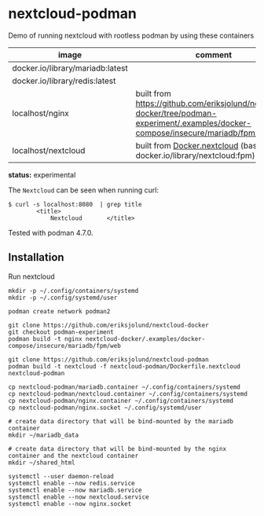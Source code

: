 # nextcloud-podman

Demo of running nextcloud with rootless podman by using these containers

| image | comment |
| --    | --      |
| docker.io/library/mariadb:latest | |
| docker.io/library/redis:latest | |
| localhost/nginx | built from https://github.com/eriksjolund/nextcloud-docker/tree/podman-experiment/.examples/docker-compose/insecure/mariadb/fpm/web |
| localhost/nextcloud | built from [Docker.nextcloud](Dockerfile.nextcloud) (based on docker.io/library/nextcloud:fpm) |

__status:__ experimental

The `Nextcloud` can be seen when running curl:

```
$ curl -s localhost:8080  | grep title
		<title>
			Nextcloud		</title>
```

Tested with podman 4.7.0.

## Installation

Run nextcloud

```
mkdir -p ~/.config/containers/systemd
mkdir -p ~/.config/systemd/user

podman create network podman2

git clone https://github.com/eriksjolund/nextcloud-docker
git checkout podman-experiment
podman build -t nginx nextcloud-docker/.examples/docker-compose/insecure/mariadb/fpm/web

git clone https://github.com/eriksjolund/nextcloud-podman
podman build -t nextcloud -f nextcloud-podman/Dockerfile.nextcloud nextcloud-podman

cp nextcloud-podman/mariadb.container ~/.config/containers/systemd
cp nextcloud-podman/nextcloud.container ~/.config/containers/systemd
cp nextcloud-podman/nginx.container ~/.config/containers/systemd
cp nextcloud-podman/nginx.socket ~/.config/systemd/user

# create data directory that will be bind-mounted by the mariadb container
mkdir ~/mariadb_data

# create data directory that will be bind-mounted by the nginx container and the nextcloud container
mkdir ~/shared_html

systemctl --user daemon-reload
systemctl enable --now redis.service
systemctl enable --now mariadb.service
systemctl enable --now nextcloud.service
systemctl enable --now nginx.socket
```
